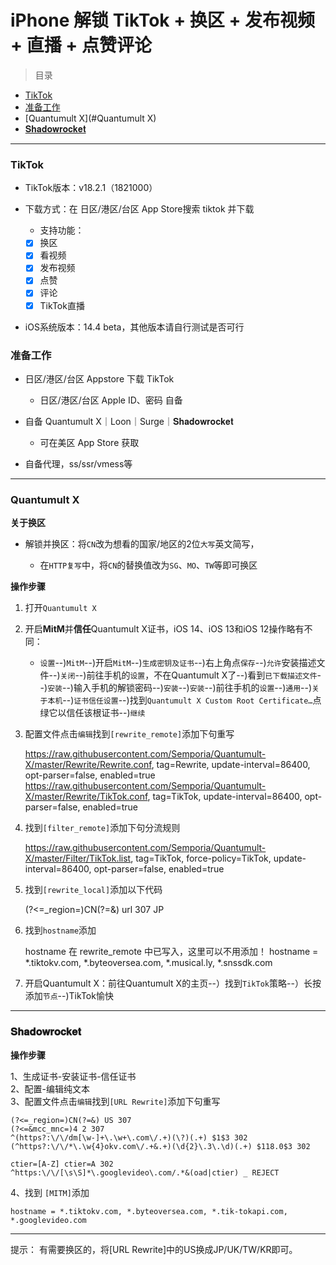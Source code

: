 # iPhone 解锁 TikTok + 换区 + 发布视频 + 直播 + 点赞评论

> 目录

* [TikTok](#TikTok)
* [准备工作](#准备工作)
* [Quantumult X](#Quantumult X)
* [𝐒𝐡𝐚𝐝𝐨𝐰𝐫𝐨𝐜𝐤𝐞𝐭](#𝐒𝐡𝐚𝐝𝐨𝐰𝐫𝐨𝐜𝐤𝐞𝐭)

***
### TikTok  

* TikTok版本：v18.2.1（1821000）
* 下载方式：在 日区/港区/台区 App Store搜索 tiktok 并下载
	* 支持功能：

     - [x] 换区
     - [x] 看视频
     - [x] 发布视频
     - [x] 点赞
     - [x] 评论
     - [x] TikTok直播

* iOS系统版本：14.4 beta，其他版本请自行测试是否可行

### 准备工作


- 日区/港区/台区 Appstore 下载 TikTok

    * 日区/港区/台区 Apple ID、密码 自备


- 自备 Quantumult X｜Loon｜Surge｜𝐒𝐡𝐚𝐝𝐨𝐰𝐫𝐨𝐜𝐤𝐞𝐭
 
     * 可在美区 App Store 获取

- 自备代理，ss/ssr/vmess等  

***
### Quantumult X

**关于换区**



* 解锁并换区：将`CN`改为想看的国家/地区的2位`大写`英文简写，

    * 在`HTTP复写`中，将`CN`的替换值改为`SG`、`MO`、`TW`等即可换区


**操作步骤**

1. 打开`Quantumult X`


2. 开启**MitM**并**信任**Quantumult X证书，iOS 14、iOS 13和iOS 12操作略有不同：
    * `设置`--)`MitM`--)开启`MitM`--)`生成密钥及证书`--)右上角点`保存`--)`允许`安装描述文件--)`关闭`--)前往手机的`设置`，不在Quantumult X了--)看到`已下载描述文件`--)`安装`--)输入手机的解锁密码--)`安装`--)`安装`--)前往手机的`设置`--)`通用`--)`关于本机`--)`证书信任设置`--)找到`Quantumult X Custom Root Certificate…`点绿它以信任该根证书--)`继续`  

3. 配置文件点击`编辑`找到`[rewrite_remote]`添加下句重写  


    https://raw.githubusercontent.com/Semporia/Quantumult-X/master/Rewrite/Rewrite.conf, tag=Rewrite, update-interval=86400, opt-parser=false, enabled=true
    https://raw.githubusercontent.com/Semporia/Quantumult-X/master/Rewrite/TikTok.conf, tag=TikTok, update-interval=86400, opt-parser=false, enabled=true

4. 找到`[filter_remote]`添加下句分流规则  


    https://raw.githubusercontent.com/Semporia/Quantumult-X/master/Filter/TikTok.list, tag=TikTok, force-policy=TikTok, update-interval=86400, opt-parser=false, enabled=true


5. 找到`[rewrite_local]`添加以下代码


    (?<=_region=)CN(?=&) url 307 JP



6. 找到`hostname`添加


    hostname 在 rewrite_remote 中已写入，这里可以不用添加！
    hostname = *.tiktokv.com, *.byteoversea.com, *.musical.ly, *.snssdk.com
   
7. 开启Quantumult X：前往Quantumult X的主页--）找到`TikTok`策略--）长按添加`节点`--)TikTok愉快

***

### 𝐒𝐡𝐚𝐝𝐨𝐰𝐫𝐨𝐜𝐤𝐞𝐭

**操作步骤**

1、生成证书-安装证书-信任证书  
2、配置-编辑纯文本  
3、配置文件点击`编辑`找到`[URL Rewrite]`添加下句重写  

    (?<=_region=)CN(?=&) US 307
    (?<=&mcc_mnc=)4 2 307
    ^(https?:\/\/dm[\w-]+\.\w+\.com\/.+)(\?)(.+) $1$3 302
    (^https?:\/\/*\.\w{4}okv.com\/.+&.+)(\d{2}\.3\.\d)(.+) $118.0$3 302

    ctier=[A-Z] ctier=A 302
    ^https:\/\/[\s\S]*\.googlevideo\.com/.*&(oad|ctier) _ REJECT

 4、找到 `[MITM]`添加
        
    hostname = *.tiktokv.com, *.byteoversea.com, *.tik-tokapi.com, *.googlevideo.com

***
提示：
有需要换区的，将[URL Rewrite]中的US换成JP/UK/TW/KR即可。
